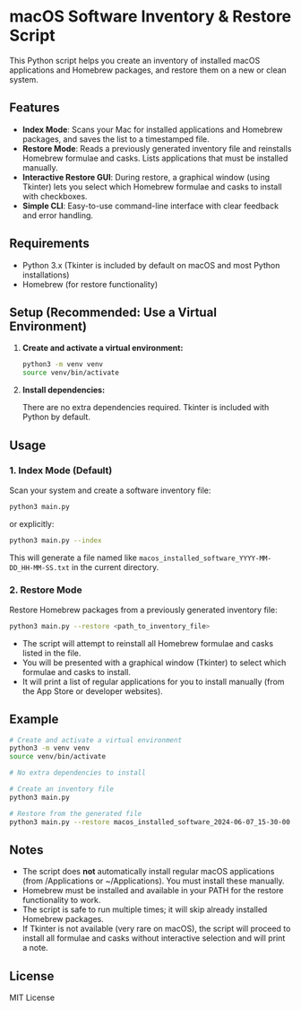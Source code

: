 # macOS Software Inventory & Restore Script

This Python script helps you create an inventory of installed macOS applications and Homebrew packages, and restore them on a new or clean system.

## Features

- **Index Mode**: Scans your Mac for installed applications and Homebrew packages, and saves the list to a timestamped file.
- **Restore Mode**: Reads a previously generated inventory file and reinstalls Homebrew formulae and casks. Lists applications that must be installed manually.
- **Interactive Restore GUI**: During restore, a graphical window (using Tkinter) lets you select which Homebrew formulae and casks to install with checkboxes.
- **Simple CLI**: Easy-to-use command-line interface with clear feedback and error handling.

## Requirements

- Python 3.x (Tkinter is included by default on macOS and most Python installations)
- Homebrew (for restore functionality)

## Setup (Recommended: Use a Virtual Environment)

1. **Create and activate a virtual environment:**

   ```bash
   python3 -m venv venv
   source venv/bin/activate
   ```

2. **Install dependencies:**

   There are no extra dependencies required. Tkinter is included with Python by default.

## Usage

### 1. Index Mode (Default)

Scan your system and create a software inventory file:

```bash
python3 main.py
```

or explicitly:

```bash
python3 main.py --index
```

This will generate a file named like `macos_installed_software_YYYY-MM-DD_HH-MM-SS.txt` in the current directory.

### 2. Restore Mode

Restore Homebrew packages from a previously generated inventory file:

```bash
python3 main.py --restore <path_to_inventory_file>
```

- The script will attempt to reinstall all Homebrew formulae and casks listed in the file.
- You will be presented with a graphical window (Tkinter) to select which formulae and casks to install.
- It will print a list of regular applications for you to install manually (from the App Store or developer websites).

## Example

```bash
# Create and activate a virtual environment
python3 -m venv venv
source venv/bin/activate

# No extra dependencies to install

# Create an inventory file
python3 main.py

# Restore from the generated file
python3 main.py --restore macos_installed_software_2024-06-07_15-30-00.txt
```

## Notes

- The script does **not** automatically install regular macOS applications (from /Applications or ~/Applications). You must install these manually.
- Homebrew must be installed and available in your PATH for the restore functionality to work.
- The script is safe to run multiple times; it will skip already installed Homebrew packages.
- If Tkinter is not available (very rare on macOS), the script will proceed to install all formulae and casks without interactive selection and will print a note.

## License

MIT License 